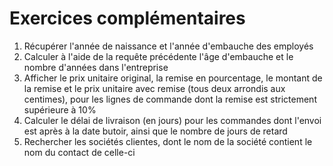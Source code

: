 # Exercices complémentaires

1. Récupérer l'année de naissance et l'année d'embauche des employés
2. Calculer à l'aide de la requête précédente l'âge d'embauche et le nombre d'années dans l'entreprise
3. Afficher le prix unitaire original, la remise en pourcentage, le montant de la remise et le prix unitaire avec remise (tous deux arrondis aux centimes), pour les lignes de commande dont la remise est strictement supérieure à 10%
4. Calculer le délai de livraison (en jours) pour les commandes dont l'envoi est après à la date butoir, ainsi que le nombre de jours de retard
5. Rechercher les sociétés clientes, dont le nom de la société contient le nom du contact de celle-ci